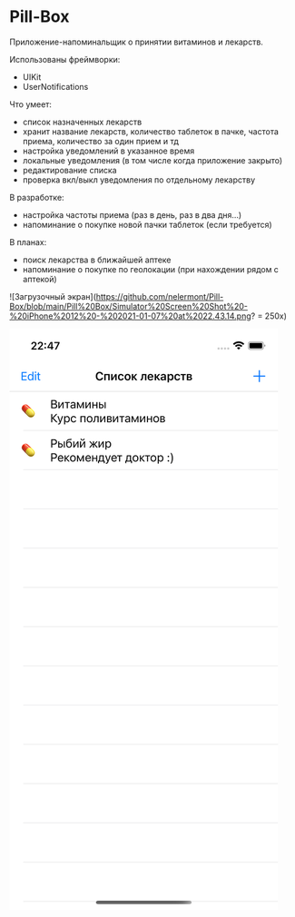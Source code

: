 # Pill-Box
Приложение-напоминальщик о принятии витаминов и лекарств.

Использованы фреймворки:
- UIKit
- UserNotifications

Что умеет:
- список назначенных лекарств
- хранит название лекарств, количество таблеток в пачке, частота приема, количество за один прием и тд
- настройка уведомлений в указанное время
- локальные уведомления (в том числе когда приложение закрыто)
- редактирование списка
- проверка вкл/выкл уведомления по отдельному лекарству 

В разработке:
- настройка частоты приема (раз в день, раз в два дня...)
- напоминание о покупке новой пачки таблеток (если требуется) 

В планах:
- поиск лекарства в ближайшей аптеке
- напоминание о покупке по геолокации (при нахождении рядом с аптекой)

![Загрузочный экран](https://github.com/nelermont/Pill-Box/blob/main/Pill%20Box/Simulator%20Screen%20Shot%20-%20iPhone%2012%20-%202021-01-07%20at%2022.43.14.png? = 250x)

![Главный экран](https://github.com/nelermont/Pill-Box/blob/main/Pill%20Box/Simulator%20Screen%20Shot%20-%20iPhone%2012%20-%202021-01-07%20at%2022.47.53.png?raw=true)
